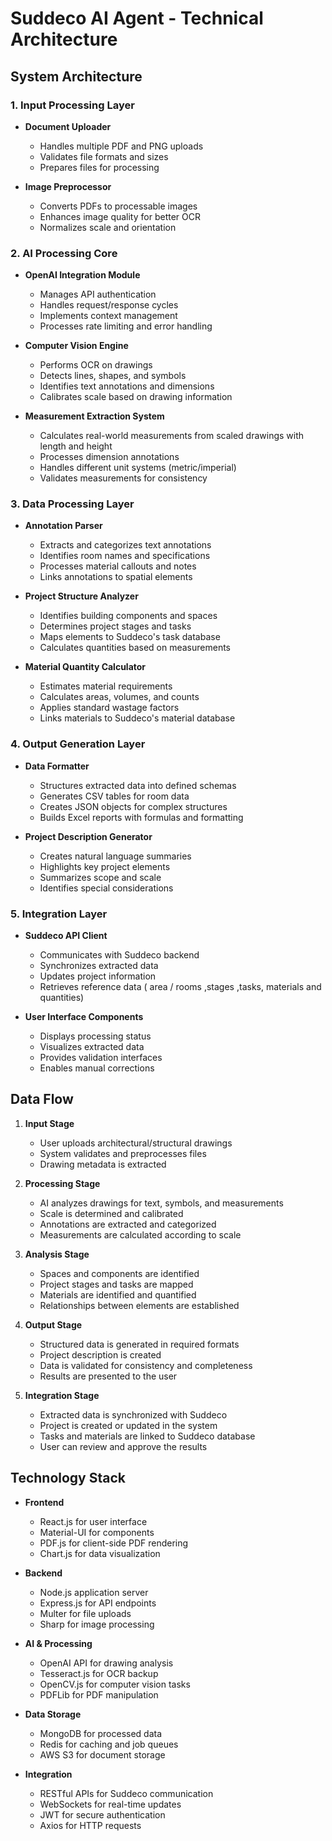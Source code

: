 # Suddeco AI Agent - Technical Architecture

## System Architecture

### 1. Input Processing Layer
- **Document Uploader**
  -  Handles multiple PDF and PNG uploads
  - Validates file formats and sizes
  - Prepares files for processing

- **Image Preprocessor**
  - Converts PDFs to processable images
  - Enhances image quality for better OCR
  - Normalizes scale and orientation

### 2. AI Processing Core
- **OpenAI Integration Module**
  - Manages API authentication
  - Handles request/response cycles
  - Implements context management
  - Processes rate limiting and error handling

- **Computer Vision Engine**
  - Performs OCR on drawings
  - Detects lines, shapes, and symbols
  - Identifies text annotations and dimensions
  - Calibrates scale based on drawing information

- **Measurement Extraction System**
  - Calculates real-world measurements from scaled drawings with length and height
  - Processes dimension annotations
  - Handles different unit systems (metric/imperial)
  - Validates measurements for consistency

### 3. Data Processing Layer
- **Annotation Parser**
  - Extracts and categorizes text annotations
  - Identifies room names and specifications
  - Processes material callouts and notes
  - Links annotations to spatial elements

- **Project Structure Analyzer**
  - Identifies building components and spaces
  - Determines project stages and tasks
  - Maps elements to Suddeco's task database
  - Calculates quantities based on measurements

- **Material Quantity Calculator**
  - Estimates material requirements
  - Calculates areas, volumes, and counts
  - Applies standard wastage factors
  - Links materials to Suddeco's material database

### 4. Output Generation Layer
- **Data Formatter**
  - Structures extracted data into defined schemas
  - Generates CSV tables for room data
  - Creates JSON objects for complex structures
  - Builds Excel reports with formulas and formatting

- **Project Description Generator**
  - Creates natural language summaries
  - Highlights key project elements
  - Summarizes scope and scale
  - Identifies special considerations

### 5. Integration Layer
- **Suddeco API Client**
  - Communicates with Suddeco backend
  - Synchronizes extracted data
  - Updates project information
  - Retrieves reference data ( area / rooms ,stages ,tasks, materials and quantities)

- **User Interface Components**
  - Displays processing status
  - Visualizes extracted data
  - Provides validation interfaces
  - Enables manual corrections

## Data Flow

1. **Input Stage**
   - User uploads architectural/structural drawings
   - System validates and preprocesses files
   - Drawing metadata is extracted

2. **Processing Stage**
   - AI analyzes drawings for text, symbols, and measurements
   - Scale is determined and calibrated
   - Annotations are extracted and categorized
   - Measurements are calculated according to scale

3. **Analysis Stage**
   - Spaces and components are identified
   - Project stages and tasks are mapped
   - Materials are identified and quantified
   - Relationships between elements are established

4. **Output Stage**
   - Structured data is generated in required formats
   - Project description is created
   - Data is validated for consistency and completeness
   - Results are presented to the user

5. **Integration Stage**
   - Extracted data is synchronized with Suddeco
   - Project is created or updated in the system
   - Tasks and materials are linked to Suddeco database 
   - User can review and approve the results

## Technology Stack

- **Frontend**
  - React.js for user interface
  - Material-UI for components
  - PDF.js for client-side PDF rendering
  - Chart.js for data visualization

- **Backend**
  - Node.js application server
  - Express.js for API endpoints
  - Multer for file uploads
  - Sharp for image processing

- **AI & Processing**
  - OpenAI API for drawing analysis
  - Tesseract.js for OCR backup
  - OpenCV.js for computer vision tasks
  - PDFLib for PDF manipulation

- **Data Storage**
  - MongoDB for processed data
  - Redis for caching and job queues
  - AWS S3 for document storage

- **Integration**
  - RESTful APIs for Suddeco communication
  - WebSockets for real-time updates
  - JWT for secure authentication
  - Axios for HTTP requests
